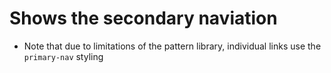 # Shows the secondary naviation

- Note that due to limitations of the pattern library, individual links use the `primary-nav` styling
